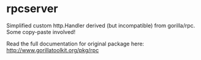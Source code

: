 rpcserver
===

Simplified custom http.Handler derived (but incompatible) from gorilla/rpc. Some copy-paste involved!

Read the full documentation for original package here: http://www.gorillatoolkit.org/pkg/rpc
